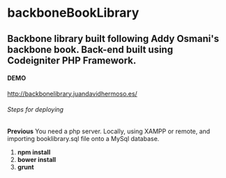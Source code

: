 # backboneBookLibrary
## Backbone library built following Addy Osmani's backbone book. Back-end built using Codeigniter PHP Framework.

#### DEMO
http://backbonelibrary.juandavidhermoso.es/

###### Steps for deploying
**Previous** 
You need a php server. Locally, using XAMPP or remote, and importing booklibrary.sql file onto a MySql database. 

1. **npm install**
2. **bower install**
3. **grunt**


